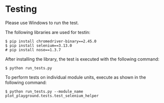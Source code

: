 # Testing

Please use Windows to run the test.

The following libraries are used for testin:

```
$ pip install chromedriver-binary==2.45.0
$ pip install selenium==3.13.0
# pip install nose==1.3.7
```

After installing the library, the test is executed with the following command:

```
$ python run_tests.py
```

To perform tests on individual module units, execute as shown in the following command:

```
$ python run_tests.py --module_name plot_playground.tests.test_selenium_helper
```
